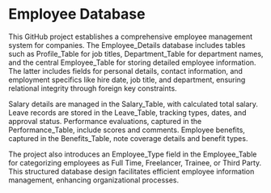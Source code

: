 # Employee Database

This GitHub project establishes a comprehensive employee management system for companies. The Employee_Details database includes tables such as Profile_Table for job titles, Department_Table for department names, and the central Employee_Table for storing detailed employee information. The latter includes fields for personal details, contact information, and employment specifics like hire date, job title, and department, ensuring relational integrity through foreign key constraints.

Salary details are managed in the Salary_Table, with calculated total salary. Leave records are stored in the Leave_Table, tracking types, dates, and approval status. Performance evaluations, captured in the Performance_Table, include scores and comments. Employee benefits, captured in the Benefits_Table, note coverage details and benefit types.

The project also introduces an Employee_Type field in the Employee_Table for categorizing employees as Full Time, Freelancer, Trainee, or Third Party. This structured database design facilitates efficient employee information management, enhancing organizational processes.

